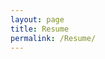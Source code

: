 ```yaml
---
layout: page
title: Resume
permalink: /Resume/
---
```

[](https://lulubots.github.io/files/Resume_LuluZhao.pdf)